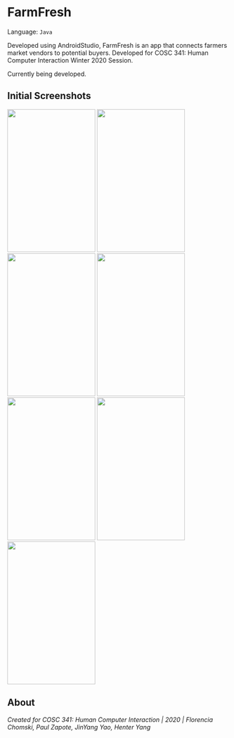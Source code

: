 # FarmFresh

Language: ``` Java ```

Developed using AndroidStudio, FarmFresh is an app that connects farmers market vendors to potential buyers. Developed for COSC 341: Human Computer Interaction Winter 2020 Session.

Currently being developed.

## Initial Screenshots
<img src="https://github.com/fchomski/FarmFresh/blob/master/screenshots/opening.jpg" width="200" height="325" /> <img src="https://github.com/fchomski/FarmFresh/blob/master/screenshots/login.jpg" width="200" height="325" /> <img src="https://github.com/fchomski/FarmFresh/blob/master/screenshots/profile.jpg" width="200" height="325" /> <img src="https://github.com/fchomski/FarmFresh/blob/master/screenshots/buyorsell.jpg" width="200" height="325" /> <img src="https://github.com/fchomski/FarmFresh/blob/master/screenshots/signup.jpg" width="200" height="325" /> <img src="https://github.com/fchomski/FarmFresh/blob/master/screenshots/additem.jpg" width="200" height="325" /> <img src="https://github.com/fchomski/FarmFresh/blob/master/screenshots/search.jpg" width="200" height="325" />
## About
_Created for COSC 341: Human Computer Interaction | 2020 | Florencia Chomski, Paul Zapote, JinYang Yao, Henter Yang_
